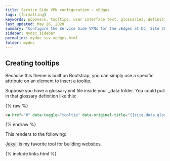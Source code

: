 ```yaml
---
title: Service Side VPN configuration - vEdges
tags: [formatting]
keywords: popovers, tooltips, user interface text, glossaries, definitions
last_updated: May 26, 2020
summary: "Configure the Service Side VPNs for the vEdges at DC, Site 20 and Site 30"
sidebar: mydoc_sidebar
permalink: mydoc_ssv_vedges.html
folder: mydoc
---
```


## Creating tooltips
Because this theme is built on Bootstrap, you can simply use a specific attribute on an element to insert a tooltip.

Suppose you have a glossary.yml file inside your \_data folder. You could pull in that glossary definition like this:

{% raw %}
```html
<a href="#" data-toggle="tooltip" data-original-title="{{site.data.glossary.jekyll_platform}}">Jekyll</a> is my favorite tool for building websites.
```
{% endraw %}

This renders to the following:

<a href="#" data-toggle="tooltip" data-original-title="{{site.data.glossary.jekyll_platform}}">Jekyll</a> is my favorite tool for building websites.

{% include links.html %}
